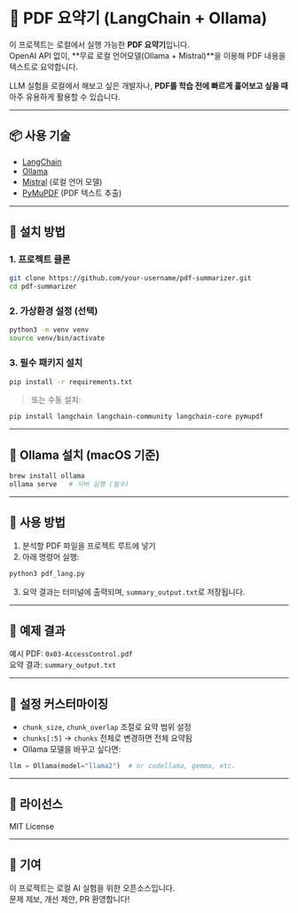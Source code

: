 # 🧠 PDF 요약기 (LangChain + Ollama)

이 프로젝트는 로컬에서 실행 가능한 **PDF 요약기**입니다.  
OpenAI API 없이, **무료 로컬 언어모델(Ollama + Mistral)**을 이용해 PDF 내용을 텍스트로 요약합니다.

LLM 실험을 로컬에서 해보고 싶은 개발자나,
**PDF를 학습 전에 빠르게 훑어보고 싶을 때** 아주 유용하게 활용할 수 있습니다.

---

## 📦 사용 기술

- [LangChain](https://github.com/langchain-ai/langchain)
- [Ollama](https://ollama.com/)
- [Mistral](https://ollama.com/library/mistral) (로컬 언어 모델)
- [PyMuPDF](https://pymupdf.readthedocs.io/en/latest/) (PDF 텍스트 추출)

---

## 🚀 설치 방법

### 1. 프로젝트 클론

```bash
git clone https://github.com/your-username/pdf-summarizer.git
cd pdf-summarizer
```

### 2. 가상환경 설정 (선택)

```bash
python3 -m venv venv
source venv/bin/activate
```

### 3. 필수 패키지 설치

```bash
pip install -r requirements.txt
```

> 또는 수동 설치:

```bash
pip install langchain langchain-community langchain-core pymupdf
```

---

## 🧠 Ollama 설치 (macOS 기준)

```bash
brew install ollama
ollama serve   # 서버 실행 (필수)
```

---

## 🧪 사용 방법

1. 분석할 PDF 파일을 프로젝트 루트에 넣기
2. 아래 명령어 실행:

```bash
python3 pdf_lang.py
```

3. 요약 결과는 터미널에 출력되며, `summary_output.txt`로 저장됩니다.

---

## 📄 예제 결과

예시 PDF: `0x03-AccessControl.pdf`  
요약 결과: `summary_output.txt`

---

## 🔧 설정 커스터마이징

- `chunk_size`, `chunk_overlap` 조절로 요약 범위 설정
- `chunks[:5]` → `chunks` 전체로 변경하면 전체 요약됨
- Ollama 모델을 바꾸고 싶다면:

```python
llm = Ollama(model="llama2")  # or codellama, gemma, etc.
```

---

## 📃 라이선스

MIT License

---

## 🙌 기여

이 프로젝트는 로컬 AI 실험을 위한 오픈소스입니다.  
문제 제보, 개선 제안, PR 환영합니다!


